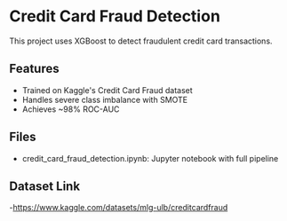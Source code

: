 # Credit Card Fraud Detection

This project uses XGBoost to detect fraudulent credit card transactions.

## Features
- Trained on Kaggle's Credit Card Fraud dataset
- Handles severe class imbalance with SMOTE
- Achieves ~98% ROC-AUC

## Files
- credit_card_fraud_detection.ipynb: Jupyter notebook with full pipeline
## Dataset Link
-https://www.kaggle.com/datasets/mlg-ulb/creditcardfraud
